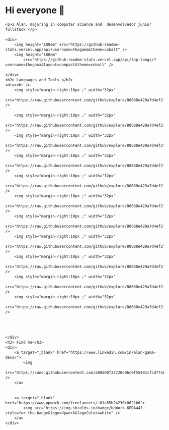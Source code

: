 <!DOCTYPE>
<html>
    <head>
        <title>Hello</title>
    </head>
<body>
    <h1> Hi everyone 👋 </h1>

    <p>I Alan, majoring in computer science and  desenvolvedor junior fullstack </p>
    
    <div>
        <img height="180em" src="https://github-readme-stats.vercel.app/api?username=thogama&theme=cobalt" />
        <img height="180em"
            src="https://github-readme-stats.vercel.app/api/top-langs/?username=thogama&layout=compact&theme=cobalt" />

    </div>
    <h2> Languages and Tools </h2>
    <div><br />
        <img style="margin-right:10px ;" width="32px"
            src="https://raw.githubusercontent.com/github/explore/80688e429a7d4ef2fca1e82350fe8e3517d3494d/topics/react/react.png" />
        
        <img style="margin-right:10px ;" width="32px"
            src="https://raw.githubusercontent.com/github/explore/80688e429a7d4ef2fca1e82350fe8e3517d3494d/topics/vue/vue.png" />
        <img style="margin-right:10px ;" width="32px"
            src="https://raw.githubusercontent.com/github/explore/80688e429a7d4ef2fca1e82350fe8e3517d3494d/topics/bootstrap/bootstrap.png" />
        <img style="margin-right:10px ;" width="32px"
            src="https://raw.githubusercontent.com/github/explore/80688e429a7d4ef2fca1e82350fe8e3517d3494d/topics/sass/sass.png" />
        <img style="margin-right:10px ;" width="32px"
            src="https://raw.githubusercontent.com/github/explore/80688e429a7d4ef2fca1e82350fe8e3517d3494d/topics/html/html.png" />
        <img style="margin-right:10px ;" width="32px"
            src="https://raw.githubusercontent.com/github/explore/80688e429a7d4ef2fca1e82350fe8e3517d3494d/topics/css/css.png" />
        <img style="margin-right:10px ;" width="32px"
            src="https://raw.githubusercontent.com/github/explore/80688e429a7d4ef2fca1e82350fe8e3517d3494d/topics/javascript/javascript.png" />
        <img style="margin-right:10px ;" width="32px"
            src="https://raw.githubusercontent.com/github/explore/80688e429a7d4ef2fca1e82350fe8e3517d3494d/topics/typescript/typescript.png" />
        <img style="margin-right:10px ;" width="32px"
            src="https://raw.githubusercontent.com/github/explore/80688e429a7d4ef2fca1e82350fe8e3517d3494d/topics/nodejs/nodejs.png" />
        <img style="margin-right:10px ;" width="32px"
            src="https://raw.githubusercontent.com/github/explore/80688e429a7d4ef2fca1e82350fe8e3517d3494d/topics/sql/sql.png" />
        <img style="margin-right:10px ;" width="32px"
            src="https://raw.githubusercontent.com/github/explore/80688e429a7d4ef2fca1e82350fe8e3517d3494d/topics/python/python.png" />




    </div>
    <h3> Find me</h3>
    <div>
        <a target="_blank" href="https://www.linkedin.com/in/alan-gama-devs/">
            <img
                src="https://camo.githubusercontent.com/a80d00f23720d0bc9f55481cfcd77ab79e141606829cf16ec43f8cacc7741e46/68747470733a2f2f696d672e736869656c64732e696f2f62616467652f4c696e6b6564496e2d3030373742353f7374796c653d666f722d7468652d6261646765266c6f676f3d6c696e6b6564696e266c6f676f436f6c6f723d7768697465" />
        </a>
    
    
        <a target="_blank" href="https://www.upwork.com/freelancers/~01c65b24230c0622b6">
            <img src="https://img.shields.io/badge/UpWork-6FDA44?style=for-the-badge&logo=Upwork&logoColor=white" />
        </a>
    </div>
</body>

</html>
